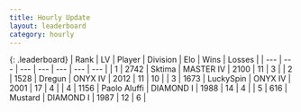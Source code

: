 ```yaml
---
title: Hourly Update
layout: leaderboard
category: hourly
---
```


{: .leaderboard}
| Rank | LV | Player | Division | Elo | Wins | Losses |
| --- | --- | --- | --- | --- | --- | --- |
| <span data-change="0">1</span> | 2742 | <span title="ID: 353063">Sktima</span> | MASTER IV | <span data-change="0">2100</span> | <span data-change="0">11</span> | <span data-change="0">3</span> |
| <span data-change="0">2</span> | 1528 | <span title="ID: 337810">Dregun</span> | ONYX IV | <span data-change="0">2012</span> | <span data-change="0">11</span> | <span data-change="0">10</span> |
| <span data-change="0">3</span> | 1673 | <span title="ID: 498412">LuckySpin</span> | ONYX IV | <span data-change="0">2001</span> | <span data-change="0">17</span> | <span data-change="0">4</span> |
| <span data-change="3">4</span> | 1156 | <span title="ID: 512212">Paolo Aluffi</span> | DIAMOND I | <span data-change="16">1988</span> | <span data-change="1">14</span> | <span data-change="0">4</span> |
| <span data-change="-1">5</span> | 616 | <span title="ID: 611082">Mustard</span> | DIAMOND I | <span data-change="0">1987</span> | <span data-change="0">12</span> | <span data-change="0">6</span> |